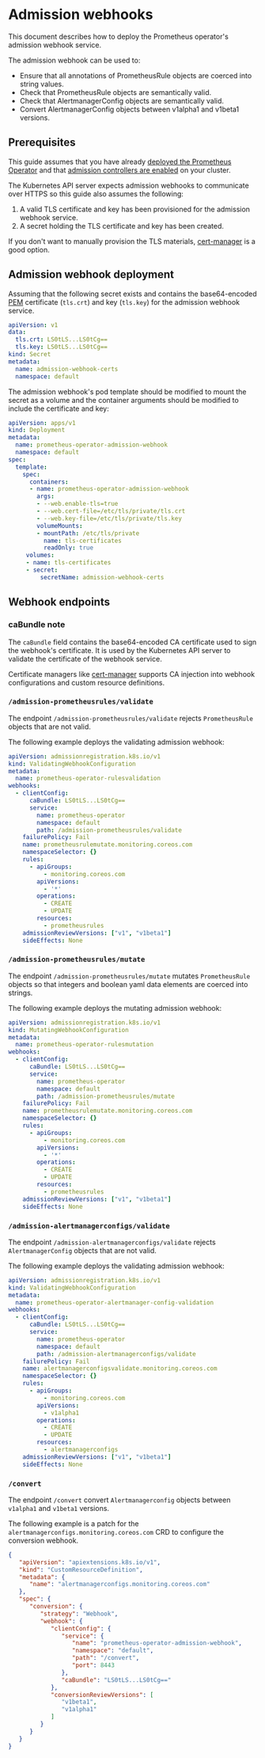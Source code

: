 # Admission webhooks

This document describes how to deploy the Prometheus operator's admission webhook service.

The admission webhook can be used to:
* Ensure that all annotations of PrometheusRule objects are coerced into string values.
* Check that PrometheusRule objects are semantically valid.
* Check that AlertmanagerConfig objects are semantically valid.
* Convert AlertmanagerConfig objects between v1alpha1 and v1beta1 versions.

## Prerequisites

This guide assumes that you have already [deployed the Prometheus
Operator](getting-started.md) and that [admission controllers are
enabled](https://kubernetes.io/docs/reference/access-authn-authz/admission-controllers/#how-do-i-turn-on-an-admission-controller)
on your cluster.

The Kubernetes API server expects admission webhooks to communicate over HTTPS
so this guide also assumes the following:
1. A valid TLS certificate and key has been provisioned for the admission webhook service.
2. A secret holding the TLS certificate and key has been created.

If you don't want to manually provision the TLS materials,
[cert-manager](https://cert-manager.io/) is a good option.

## Admission webhook deployment

Assuming that the following secret exists and contains the base64-encoded
[PEM](https://en.wikipedia.org/wiki/Privacy-Enhanced_Mail) certificate
(`tls.crt`) and key (`tls.key`) for the admission webhook service.

```yaml
apiVersion: v1
data:
  tls.crt: LS0tLS...LS0tCg==
  tls.key: LS0tLS...LS0tCg==
kind: Secret
metadata:
  name: admission-webhook-certs
  namespace: default
```

The admission webhook's pod template should be modified to mount the secret as a
volume and the container arguments should be modified to include the
certificate and key:

```yaml
apiVersion: apps/v1
kind: Deployment
metadata:
  name: prometheus-operator-admission-webhook
  namespace: default
spec:
  template:
    spec:
      containers:
      - name: prometheus-operator-admission-webhook
        args:
        - --web.enable-tls=true
        - --web.cert-file=/etc/tls/private/tls.crt
        - --web.key-file=/etc/tls/private/tls.key
        volumeMounts:
        - mountPath: /etc/tls/private
          name: tls-certificates
          readOnly: true
     volumes:
     - name: tls-certificates
     - secret:
         secretName: admission-webhook-certs
```

## Webhook endpoints

### caBundle note

The `caBundle` field contains the base64-encoded CA certificate used to sign the
webhook's certificate. It is used by the Kubernetes API server to validate the
certificate of the webhook service.

Certificate managers like [cert-manager](https://cert-manager.io/) supports CA
injection into webhook configurations and custom resource definitions.

### `/admission-prometheusrules/validate`

The endpoint `/admission-prometheusrules/validate` rejects `PrometheusRule`
objects that are not valid.

The following example deploys the validating admission webhook:

```yaml
apiVersion: admissionregistration.k8s.io/v1
kind: ValidatingWebhookConfiguration
metadata:
  name: prometheus-operator-rulesvalidation
webhooks:
  - clientConfig:
      caBundle: LS0tLS...LS0tCg==
      service:
        name: prometheus-operator
        namespace: default
        path: /admission-prometheusrules/validate
    failurePolicy: Fail
    name: prometheusrulemutate.monitoring.coreos.com
    namespaceSelector: {}
    rules:
      - apiGroups:
          - monitoring.coreos.com
        apiVersions:
          - '*'
        operations:
          - CREATE
          - UPDATE
        resources:
          - prometheusrules
    admissionReviewVersions: ["v1", "v1beta1"]
    sideEffects: None
```

### `/admission-prometheusrules/mutate`

The endpoint `/admission-prometheusrules/mutate` mutates `PrometheusRule`
objects so that integers and boolean yaml data elements are coerced into
strings.

The following example deploys the mutating admission webhook:

```yaml
apiVersion: admissionregistration.k8s.io/v1
kind: MutatingWebhookConfiguration
metadata:
  name: prometheus-operator-rulesmutation
webhooks:
  - clientConfig:
      caBundle: LS0tLS...LS0tCg==
      service:
        name: prometheus-operator
        namespace: default
        path: /admission-prometheusrules/mutate
    failurePolicy: Fail
    name: prometheusrulemutate.monitoring.coreos.com
    namespaceSelector: {}
    rules:
      - apiGroups:
          - monitoring.coreos.com
        apiVersions:
          - '*'
        operations:
          - CREATE
          - UPDATE
        resources:
          - prometheusrules
    admissionReviewVersions: ["v1", "v1beta1"]
    sideEffects: None
```

### `/admission-alertmanagerconfigs/validate`

The endpoint `/admission-alertmanagerconfigs/validate` rejects
`AlertmanagerConfig` objects that are not valid.

The following example deploys the validating admission webhook:

```yaml
apiVersion: admissionregistration.k8s.io/v1
kind: ValidatingWebhookConfiguration
metadata:
  name: prometheus-operator-alertmanager-config-validation
webhooks:
  - clientConfig:
      caBundle: LS0tLS...LS0tCg==
      service:
        name: prometheus-operator
        namespace: default
        path: /admission-alertmanagerconfigs/validate
    failurePolicy: Fail
    name: alertmanagerconfigsvalidate.monitoring.coreos.com
    namespaceSelector: {}
    rules:
      - apiGroups:
          - monitoring.coreos.com
        apiVersions:
          - v1alpha1
        operations:
          - CREATE
          - UPDATE
        resources:
          - alertmanagerconfigs
    admissionReviewVersions: ["v1", "v1beta1"]
    sideEffects: None
```

### `/convert`

The endpoint `/convert` convert `Alertmanagerconfig` objects between `v1alpha1`
and `v1beta1` versions.

The following example is a patch for the
`alertmanagerconfigs.monitoring.coreos.com` CRD to configure the conversion
webhook.

```json
{
   "apiVersion": "apiextensions.k8s.io/v1",
   "kind": "CustomResourceDefinition",
   "metadata": {
      "name": "alertmanagerconfigs.monitoring.coreos.com"
   },
   "spec": {
      "conversion": {
         "strategy": "Webhook",
         "webhook": {
            "clientConfig": {
               "service": {
                  "name": "prometheus-operator-admission-webhook",
                  "namespace": "default",
                  "path": "/convert",
                  "port": 8443
               },
               "caBundle": "LS0tLS...LS0tCg=="
            },
            "conversionReviewVersions": [
               "v1beta1",
               "v1alpha1"
            ]
         }
      }
   }
}
```
